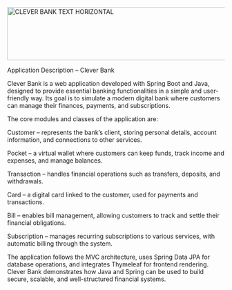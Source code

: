 
<img width="968" height="123" alt="CLEVER BANK TEXT HORIZONTAL" src="https://github.com/user-attachments/assets/18636afe-b8b5-47f3-b86a-6741a7e4c710" />

Application Description – Clever Bank

Clever Bank is a web application developed with Spring Boot and Java, designed to provide essential banking functionalities in a simple and user-friendly way. Its goal is to simulate a modern digital bank where customers can manage their finances, payments, and subscriptions.

The core modules and classes of the application are:

Customer – represents the bank’s client, storing personal details, account information, and connections to other services.

Pocket – a virtual wallet where customers can keep funds, track income and expenses, and manage balances.

Transaction – handles financial operations such as transfers, deposits, and withdrawals.

Card – a digital card linked to the customer, used for payments and transactions.

Bill – enables bill management, allowing customers to track and settle their financial obligations.

Subscription – manages recurring subscriptions to various services, with automatic billing through the system.

The application follows the MVC architecture, uses Spring Data JPA for database operations, and integrates Thymeleaf for frontend rendering. Clever Bank demonstrates how Java and Spring can be used to build secure, scalable, and well-structured financial systems.
